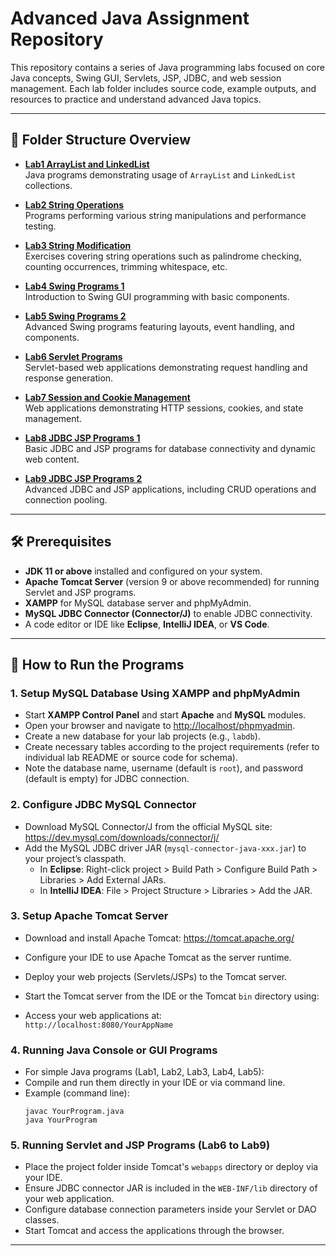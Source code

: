 # Advanced Java Assignment Repository

This repository contains a series of Java programming labs focused on core Java concepts, Swing GUI, Servlets, JSP, JDBC, and web session management. Each lab folder includes source code, example outputs, and resources to practice and understand advanced Java topics.

---

## 📂 Folder Structure Overview

- **[Lab1 ArrayList and LinkedList](./Lab1%20ArrayList%20and%20LinkedList)**  
  Java programs demonstrating usage of `ArrayList` and `LinkedList` collections.

- **[Lab2 String Operations](./Lab2%20String%20Operations)**  
  Programs performing various string manipulations and performance testing.

- **[Lab3 String Modification](./Lab3%20String%20Modification)**  
  Exercises covering string operations such as palindrome checking, counting occurrences, trimming whitespace, etc.

- **[Lab4 Swing Programs 1](./Lab4%20Swing%20Programs%201)**  
  Introduction to Swing GUI programming with basic components.

- **[Lab5 Swing Programs 2](./Lab5%20Swing%20Programs%202)**  
  Advanced Swing programs featuring layouts, event handling, and components.

- **[Lab6 Servlet Programs](./Lab6%20Servlet%20Programs)**  
  Servlet-based web applications demonstrating request handling and response generation.

- **[Lab7 Session and Cookie Management](./Lab7%20Session%20and%20Cookie%20Managment)**  
  Web applications demonstrating HTTP sessions, cookies, and state management.

- **[Lab8 JDBC JSP Programs 1](./Lab8%20JDBC%20JSP%20Programs%201)**  
  Basic JDBC and JSP programs for database connectivity and dynamic web content.

- **[Lab9 JDBC JSP Programs 2](./Lab9%20JDBC%20JSP%20Programs%202)**  
  Advanced JDBC and JSP applications, including CRUD operations and connection pooling.


---

## 🛠️ Prerequisites

- **JDK 11 or above** installed and configured on your system.
- **Apache Tomcat Server** (version 9 or above recommended) for running Servlet and JSP programs.
- **XAMPP** for MySQL database server and phpMyAdmin.
- **MySQL JDBC Connector (Connector/J)** to enable JDBC connectivity.
- A code editor or IDE like **Eclipse**, **IntelliJ IDEA**, or **VS Code**.

---

## 🚀 How to Run the Programs

### 1. Setup MySQL Database Using XAMPP and phpMyAdmin

- Start **XAMPP Control Panel** and start **Apache** and **MySQL** modules.
- Open your browser and navigate to [http://localhost/phpmyadmin](http://localhost/phpmyadmin).
- Create a new database for your lab projects (e.g., `labdb`).
- Create necessary tables according to the project requirements (refer to individual lab README or source code for schema).
- Note the database name, username (default is `root`), and password (default is empty) for JDBC connection.

### 2. Configure JDBC MySQL Connector

- Download MySQL Connector/J from the official MySQL site:  
  https://dev.mysql.com/downloads/connector/j/
- Add the MySQL JDBC driver JAR (`mysql-connector-java-xxx.jar`) to your project’s classpath.
  - In **Eclipse**: Right-click project > Build Path > Configure Build Path > Libraries > Add External JARs.
  - In **IntelliJ IDEA**: File > Project Structure > Libraries > Add the JAR.

### 3. Setup Apache Tomcat Server

- Download and install Apache Tomcat: https://tomcat.apache.org/
- Configure your IDE to use Apache Tomcat as the server runtime.
- Deploy your web projects (Servlets/JSPs) to the Tomcat server.
- Start the Tomcat server from the IDE or the Tomcat `bin` directory using:

- Access your web applications at:  
`http://localhost:8080/YourAppName`

### 4. Running Java Console or GUI Programs

- For simple Java programs (Lab1, Lab2, Lab3, Lab4, Lab5):
- Compile and run them directly in your IDE or via command line.
- Example (command line):
  ```
  javac YourProgram.java
  java YourProgram
  ```

### 5. Running Servlet and JSP Programs (Lab6 to Lab9)

- Place the project folder inside Tomcat's `webapps` directory or deploy via your IDE.
- Ensure JDBC connector JAR is included in the `WEB-INF/lib` directory of your web application.
- Configure database connection parameters inside your Servlet or DAO classes.
- Start Tomcat and access the applications through the browser.

---
